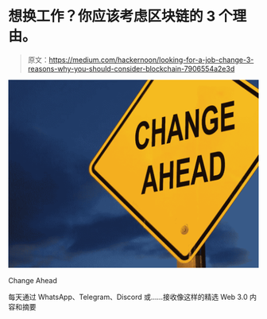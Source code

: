 # 想换工作？你应该考虑区块链的 3 个理由。

> 原文：<https://medium.com/hackernoon/looking-for-a-job-change-3-reasons-why-you-should-consider-blockchain-7906554a2e3d>

![](img/2dfabec5ae34ceaf0190be394c9f5365.png)

Change Ahead

每天通过 WhatsApp、Telegram、Discord 或……接收像这样的精选 Web 3.0 内容和摘要